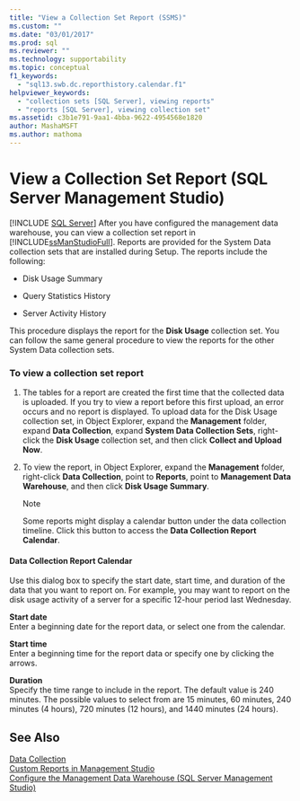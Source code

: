 ```yaml
---
title: "View a Collection Set Report (SSMS)"
ms.custom: ""
ms.date: "03/01/2017"
ms.prod: sql
ms.reviewer: ""
ms.technology: supportability
ms.topic: conceptual
f1_keywords: 
  - "sql13.swb.dc.reporthistory.calendar.f1"
helpviewer_keywords: 
  - "collection sets [SQL Server], viewing reports"
  - "reports [SQL Server], viewing collection set"
ms.assetid: c3b1e791-9aa1-4bba-9622-4954568e1820
author: MashaMSFT
ms.author: mathoma
---
```

# View a Collection Set Report (SQL Server Management Studio)
 [!INCLUDE [SQL Server](../../includes/applies-to-version/sqlserver.md)]
  After you have configured the management data warehouse, you can view a collection set report in [!INCLUDE[ssManStudioFull](../../includes/ssmanstudiofull-md.md)]. Reports are provided for the System Data collection sets that are installed during Setup. The reports include the following:  
  
-   Disk Usage Summary  
  
-   Query Statistics History  
  
-   Server Activity History  
  
 This procedure displays the report for the **Disk Usage** collection set. You can follow the same general procedure to view the reports for the other System Data collection sets.  
  
### To view a collection set report  
  
1.  The tables for a report are created the first time that the collected data is uploaded. If you try to view a report before this first upload, an error occurs and no report is displayed. To upload data for the Disk Usage collection set, in Object Explorer, expand the **Management** folder, expand **Data Collection**, expand **System Data Collection Sets**, right-click the **Disk Usage** collection set, and then click **Collect and Upload Now**.  
  
2.  To view the report, in Object Explorer, expand the **Management** folder, right-click **Data Collection**, point to **Reports**, point to **Management Data Warehouse**, and then click **Disk Usage Summary**.  
  
    > [!NOTE]  
    >  Some reports might display a calendar button under the data collection timeline. Click this button to access the **Data Collection Report Calendar**.  
  
#### Data Collection Report Calendar  
 Use this dialog box to specify the start date, start time, and duration of the data that you want to report on. For example, you may want to report on the disk usage activity of a server for a specific 12-hour period last Wednesday.  
  
 **Start date**  
 Enter a beginning date for the report data, or select one from the calendar.  
  
 **Start time**  
 Enter a beginning time for the report data or specify one by clicking the arrows.  
  
 **Duration**  
 Specify the time range to include in the report. The default value is 240 minutes. The possible values to select from are 15 minutes, 60 minutes, 240 minutes (4 hours), 720 minutes (12 hours), and 1440 minutes (24 hours).  
  
## See Also  
 [Data Collection](../../relational-databases/data-collection/data-collection.md)   
 [Custom Reports in Management Studio](../../ssms/object/custom-reports-in-management-studio.md)   
 [Configure the Management Data Warehouse &#40;SQL Server Management Studio&#41;](../../relational-databases/data-collection/configure-the-management-data-warehouse-sql-server-management-studio.md)  
  
  
